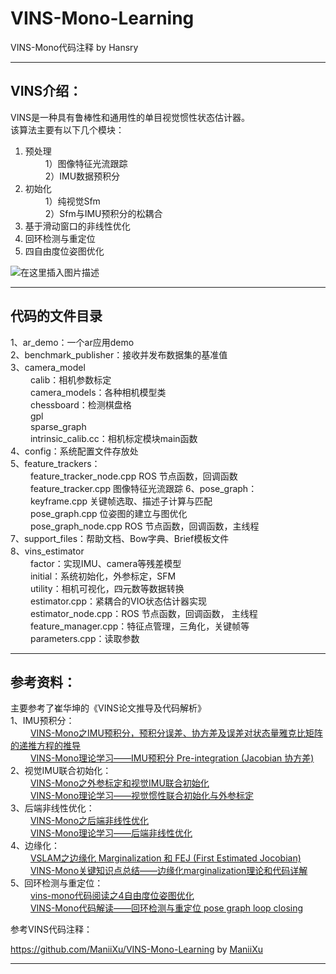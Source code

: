 # VINS-Mono-Learning

 VINS-Mono代码注释 by Hansry

---

## VINS介绍：

VINS是一种具有鲁棒性和通用性的单目视觉惯性状态估计器。  
该算法主要有以下几个模块：  
 1. 预处理  
&emsp; &emsp;1）图像特征光流跟踪  
&emsp; &emsp;2）IMU数据预积分  
 2. 初始化  
&emsp; &emsp;1）纯视觉Sfm  
&emsp; &emsp;2）Sfm与IMU预积分的松耦合  
 3. 基于滑动窗口的非线性优化  
 4. 回环检测与重定位  
 5. 四自由度位姿图优化  

![在这里插入图片描述](https://img-blog.csdnimg.cn/20190104194533165.png?x-oss-process=image/watermark,type_ZmFuZ3poZW5naGVpdGk,shadow_10,text_aHR0cHM6Ly9ibG9nLmNzZG4ubmV0L3FxXzQxODM5MjIy,size_16,color_FFFFFF,t_70)

---

## 代码的文件目录

1、ar_demo：一个ar应用demo  
2、benchmark\_publisher：接收并发布数据集的基准值  
3、camera\_model  
&emsp; &emsp;calib：相机参数标定  
&emsp; &emsp;camera\_models：各种相机模型类  
&emsp; &emsp;chessboard：检测棋盘格  
&emsp; &emsp;gpl  
&emsp; &emsp;sparse\_graph  
&emsp; &emsp;intrinsic\_calib.cc：相机标定模块main函数  
4、config：系统配置文件存放处  
5、feature\_trackers：  
&emsp; &emsp;feature\_tracker\_node.cpp	ROS 节点函数，回调函数  
&emsp; &emsp;feature\_tracker.cpp	图像特征光流跟踪
6、pose\_graph：  
&emsp; &emsp;keyframe.cpp	关键帧选取、描述子计算与匹配   
&emsp; &emsp;pose\_graph.cpp 位姿图的建立与图优化  
&emsp; &emsp;pose\_graph\_node.cpp	ROS 节点函数，回调函数，主线程  
7、support\_files：帮助文档、Bow字典、Brief模板文件  
8、vins\_estimator   
&emsp; &emsp;factor：实现IMU、camera等残差模型  
&emsp; &emsp;initial：系统初始化，外参标定，SFM  
&emsp; &emsp;utility：相机可视化，四元数等数据转换  
&emsp;&emsp; estimator.cpp：紧耦合的VIO状态估计器实现  
&emsp;&emsp; estimator\_node.cpp：ROS 节点函数，回调函数， 主线程  
&emsp; &emsp;feature\_manager.cpp：特征点管理，三角化，关键帧等  
&emsp; &emsp;parameters.cpp：读取参数  

--------------------- 

## 参考资料：  
主要参考了崔华坤的《VINS论文推导及代码解析》  
1、IMU预积分：  
&emsp; &emsp;[VINS-Mono之IMU预积分，预积分误差、协方差及误差对状态量雅克比矩阵的递推方程的推导](https://blog.csdn.net/Hansry/article/details/104203448)  
&emsp; &emsp;[VINS-Mono理论学习——IMU预积分 Pre-integration (Jacobian 协方差)](https://blog.csdn.net/qq_41839222/article/details/86290941)  
2、视觉IMU联合初始化：  
&emsp; &emsp;[VINS-Mono之外参标定和视觉IMU联合初始化](https://blog.csdn.net/Hansry/article/details/104365306)  
&emsp; &emsp;[VINS-Mono理论学习——视觉惯性联合初始化与外参标定](https://blog.csdn.net/qq_41839222/article/details/89106128)  
3、后端非线性优化：  
&emsp; &emsp;[VINS-Mono之后端非线性优化](https://blog.csdn.net/Hansry/article/details/104234046)  
&emsp; &emsp;[VINS-Mono理论学习——后端非线性优化](https://blog.csdn.net/qq_41839222/article/details/93593844)  
4、边缘化：  
&emsp; &emsp;[VSLAM之边缘化 Marginalization 和 FEJ (First Estimated Jocobian)](https://blog.csdn.net/Hansry/article/details/104412753)  
&emsp; &emsp;[VINS-Mono关键知识点总结——边缘化marginalization理论和代码详解](https://blog.csdn.net/weixin_44580210/article/details/95748091)  
5、回环检测与重定位：  
&emsp; &emsp;[vins-mono代码阅读之4自由度位姿图优化](https://zhuanlan.zhihu.com/p/90495876)  
&emsp; &emsp;[VINS-Mono代码解读——回环检测与重定位 pose graph loop closing](https://blog.csdn.net/qq_41839222/article/details/87878550)  

参考VINS代码注释：

https://github.com/ManiiXu/VINS-Mono-Learning by [ManiiXu](https://github.com/ManiiXu)

----
